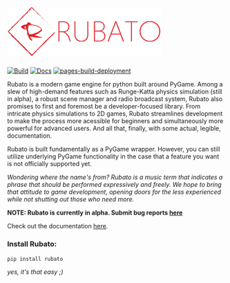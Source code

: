 # ![logo](https://github.com/Rubato-Python/rubato/blob/main/docs/source/_static/logo_long.png?raw=true)

[![Build](https://github.com/Rubato-Python/rubato/actions/workflows/build.yml/badge.svg)](https://github.com/Rubato-Python/rubato/actions/workflows/build.yml)
[![Docs](https://github.com/Rubato-Python/rubato/actions/workflows/docs.yml/badge.svg)](https://github.com/Rubato-Python/rubato/actions/workflows/docs.yml)
[![pages-build-deployment](https://github.com/Rubato-Python/rubato/actions/workflows/pages/pages-build-deployment/badge.svg)](https://github.com/Rubato-Python/rubato/actions/workflows/pages/pages-build-deployment)

Rubato is a modern game engine for python built around PyGame. Among a slew of high-demand features such as Runge-Katta physics simulation (still in alpha), a robust scene manager and radio broadcast system, Rubato also promises to first and foremost be a developer-focused library. From intricate physics simulations to 2D games, Rubato streamlines development to make the process more acessible for beginners and simultaneously more powerful for advanced users. And all that, finally, with some actual, legible, documentation.

Rubato is built fundamentally as a PyGame wrapper. However, you can still utilize underlying PyGame functionality in the case that a feature you want is not officially supported yet.

_Wondering where the name's from? Rubato is a music term that indicates a phrase that should be performed expressively and freely. We hope to bring that attitude to game development, opening doors for the less experienced while not shutting out those who need more._

**NOTE: Rubato is currently in alpha. Submit bug reports [here](https://github.com/Rubato-Python/rubato/issues)**

Check out the documentation [here](https://rubato-python.github.io/).
### Install Rubato:

```
pip install rubato
```

_yes, it's that easy ;)_
